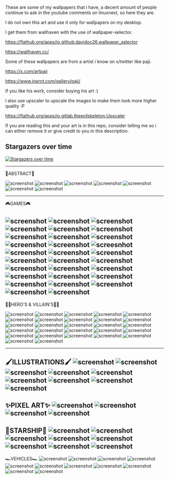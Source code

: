 These are some of my wallpapers that i have, a decent amount of people continue to ask in the youtube comments on linuxnext, so here they are.

I do not own this art and use it only for wallpapers on my desktop.

I get them from wallhaven with the use of wallpaper-selector.

https://flathub.org/apps/io.github.davidoc26.wallpaper_selector

https://wallhaven.cc/

Some of these wallpapers are from a artist i know on x/twitter like paji.

https://x.com/artpaji

https://www.inprnt.com/gallery/paji/

If you like his work, consider buying his art :)

I also use upscaler to upscale the images to make them look more higher quality :P

https://flathub.org/apps/io.gitlab.theevilskeleton.Upscaler

If you are reading this and your art is in this repo, consider telling me so i can either remove it or give credit to you in this description.

                        
## Stargazers over time
[![Stargazers over time](https://starchart.cc/polluxau/linuxnext-wallpapers.svg?variant=adaptive)](https://starchart.cc/polluxau/linuxnext-wallpapers)

------------------------------------
🔮ABSTRACT🔮

![screenshot](https://github.com/polluxau/linuxnext-wallpapers/blob/main/Abstract/wallhaven-3zpzrv.jpg)
![screenshot](https://github.com/polluxau/linuxnext-wallpapers/blob/main/Abstract/wallhaven-4okjdm.jpg)
![screenshot](https://github.com/polluxau/linuxnext-wallpapers/blob/main/Abstract/wallhaven-4x915o.jpg)
![screenshot](https://github.com/polluxau/linuxnext-wallpapers/blob/main/Abstract/wallhaven-4xgwgz.jpg)
![screenshot](https://github.com/polluxau/linuxnext-wallpapers/blob/main/Abstract/wallhaven-g75wvd.jpg)
![screenshot](https://github.com/polluxau/linuxnext-wallpapers/blob/main/Abstract/wallhaven-zywdlv.png)
![screenshot](https://github.com/polluxau/linuxnext-wallpapers/blob/38d6ea1d0c162ffd3c00fbe9233154eaed8a5322/Abstract/wallhaven-yxpkvg.png)

-------------------------------------

🎮GAMES🎮

![screenshot](https://github.com/polluxau/linuxnext-wallpapers/blob/main/Games/70.68.71.67.72.png)
![screenshot](https://github.com/polluxau/linuxnext-wallpapers/blob/main/Games/Artboard_1.png)
![screenshot](https://github.com/polluxau/linuxnext-wallpapers/blob/main/Games/ColorWall-l87pjy.jpg)
![screenshot](https://github.com/polluxau/linuxnext-wallpapers/blob/main/Games/F9jEDG9WYAAtkA4.jpg)
![screenshot](https://github.com/polluxau/linuxnext-wallpapers/blob/main/Games/GQ12ZaLaMAA8VpM.jpg)
![screenshot](https://github.com/polluxau/linuxnext-wallpapers/blob/main/Games/GR8ipqzacAAsPqN.jpg)
![screenshot](https://github.com/polluxau/linuxnext-wallpapers/blob/main/Games/GR8iuX_akAAzTti.jpg)
![screenshot](https://github.com/polluxau/linuxnext-wallpapers/blob/main/Games/GR_hA0bawAApi2K.jpg)
![screenshot](https://github.com/polluxau/linuxnext-wallpapers/blob/main/Games/GTBMNSXaIAAwf_k.jpg)
![screenshot](https://github.com/polluxau/linuxnext-wallpapers/blob/cc37e9339925e829a3db263cdc70142dd99bea8f/Games/GTKpu3HaQAAYJ6P.jpg)
![screenshot](https://github.com/polluxau/linuxnext-wallpapers/blob/main/Games/GTuQYwdaUAAjp66.jpg)
![screesnhot](https://github.com/polluxau/linuxnext-wallpapers/blob/main/Games/Screenshot_20241030_192848-1919x1080-upscaled.png)
![screenshot](https://github.com/polluxau/linuxnext-wallpapers/blob/main/Games/Screenshot_20241030_192859-1919x1080-upscaled.png)
![screenshot](https://github.com/polluxau/linuxnext-wallpapers/blob/main/Games/Screenshot_20241030_193203-1919x903-upscaled.png)
![screenshot](https://github.com/polluxau/linuxnext-wallpapers/blob/main/Games/Screenshot_20241030_193223-1920x897-upscaled.png)
![screenshot](https://github.com/polluxau/linuxnext-wallpapers/blob/cc37e9339925e829a3db263cdc70142dd99bea8f/Games/Screenshot_20241030_193232-1920x897-upscaled.png)
![screenshot](https://github.com/polluxau/linuxnext-wallpapers/blob/cc37e9339925e829a3db263cdc70142dd99bea8f/Games/Screenshot_20241030_193243-1917x904-upscaled.png)
![screenshot](https://github.com/polluxau/linuxnext-wallpapers/blob/main/Games/THE_FINALS_KeyArt_Character-scaled-3642443937.jpg)
![screenshot](https://github.com/polluxau/linuxnext-wallpapers/blob/cc37e9339925e829a3db263cdc70142dd99bea8f/Games/VPS4KFinal.png)
![screenshot](https://github.com/polluxau/linuxnext-wallpapers/blob/cc37e9339925e829a3db263cdc70142dd99bea8f/Games/thumb-1920-1359452.png)
![screenshot](https://github.com/polluxau/linuxnext-wallpapers/blob/cc37e9339925e829a3db263cdc70142dd99bea8f/Games/thumb-1920-1359454.png)
![screenshot](https://github.com/polluxau/linuxnext-wallpapers/blob/cc37e9339925e829a3db263cdc70142dd99bea8f/Games/thumb-1920-1359455.png)
![screenshot](https://github.com/polluxau/linuxnext-wallpapers/blob/main/Games/wallhaven-1peqeg.jpg)
![screenshot](https://github.com/polluxau/linuxnext-wallpapers/blob/cc37e9339925e829a3db263cdc70142dd99bea8f/Games/wallhaven-1pl2pw.png)
![screenshot](https://github.com/polluxau/linuxnext-wallpapers/blob/cc37e9339925e829a3db263cdc70142dd99bea8f/Games/wallhaven-expdok.jpg)
![screenshot](https://github.com/polluxau/linuxnext-wallpapers/blob/cc37e9339925e829a3db263cdc70142dd99bea8f/Games/wallhaven-qzygwq.jpg)
![screenshot](https://github.com/polluxau/linuxnext-wallpapers/blob/cc37e9339925e829a3db263cdc70142dd99bea8f/Games/wallhaven-x63x1v.jpg)
![screenshot](https://github.com/polluxau/linuxnext-wallpapers/blob/main/Games/wallhaven-x63zgz.png)
![screenshot](https://github.com/polluxau/linuxnext-wallpapers/blob/main/Games/wallhaven-zyjy2o.jpg)
-----------------------------
🦹‍♀️HERO'S & VILLAIN'S🦹‍♂️

![screenshot](https://github.com/polluxau/linuxnext-wallpapers/blob/main/Hero%20%26%20Villains/1066410.jpg)
![screenshot](https://github.com/polluxau/linuxnext-wallpapers/blob/cc37e9339925e829a3db263cdc70142dd99bea8f/Hero%20%26%20Villains/1360063.png)
![screenshot](https://github.com/polluxau/linuxnext-wallpapers/blob/main/Hero%20%26%20Villains/1360201.png)
![screenshot](https://github.com/polluxau/linuxnext-wallpapers/blob/main/Hero%20%26%20Villains/1361667.png)
![screenshot](https://github.com/polluxau/linuxnext-wallpapers/blob/main/Hero%20%26%20Villains/37468d57207217.64a9706ac270d.jpg)
![screenshot](https://github.com/polluxau/linuxnext-wallpapers/blob/main/Hero%20%26%20Villains/ColorWall-l87pjy.jpg)
![screenshot](https://github.com/polluxau/linuxnext-wallpapers/blob/main/Hero%20%26%20Villains/EOkF6rtUYAAv1Sg.jpg)
![screenshot](https://github.com/polluxau/linuxnext-wallpapers/blob/main/Hero%20%26%20Villains/E_r65upVIBsG-cx.jpg)
![screenshot](https://github.com/polluxau/linuxnext-wallpapers/blob/cc37e9339925e829a3db263cdc70142dd99bea8f/Hero%20%26%20Villains/EjAoGEGVoAIXW-1.jpg)
![screenshot](https://github.com/polluxau/linuxnext-wallpapers/blob/cc37e9339925e829a3db263cdc70142dd99bea8f/Hero%20%26%20Villains/FSF7AWAakAUsZSs.jpg)
![screenshot](https://github.com/polluxau/linuxnext-wallpapers/blob/cc37e9339925e829a3db263cdc70142dd99bea8f/Hero%20%26%20Villains/FiP-HexakAAduNy.jpg)
![screenshot](https://github.com/polluxau/linuxnext-wallpapers/blob/cc37e9339925e829a3db263cdc70142dd99bea8f/Hero%20%26%20Villains/FlUEHMXWYAUoB0q.jpg)
![screenshot](https://github.com/polluxau/linuxnext-wallpapers/blob/cc37e9339925e829a3db263cdc70142dd99bea8f/Hero%20%26%20Villains/FlUFQI6WAAA8-qE.jpg)
![screenshot](https://github.com/polluxau/linuxnext-wallpapers/blob/cc37e9339925e829a3db263cdc70142dd99bea8f/Hero%20%26%20Villains/Fn4FzLOaAAIfaVQ.jpg)
![screenshot](https://github.com/polluxau/linuxnext-wallpapers/blob/cc37e9339925e829a3db263cdc70142dd99bea8f/Hero%20%26%20Villains/FoFk7dXaMAESnVv.jpg)
![screenshot](https://github.com/polluxau/linuxnext-wallpapers/blob/cc37e9339925e829a3db263cdc70142dd99bea8f/Hero%20%26%20Villains/GBaJ3WVaEAMegVh.jpg)
![screenshot](https://github.com/polluxau/linuxnext-wallpapers/blob/cc37e9339925e829a3db263cdc70142dd99bea8f/Hero%20%26%20Villains/GCxaS_9a4AEpIAT-min.jpg)
![screenshot](https://github.com/polluxau/linuxnext-wallpapers/blob/cc37e9339925e829a3db263cdc70142dd99bea8f/Hero%20%26%20Villains/GQq-Ng6aAAAzIpt.jpg)
![screenshot](https://github.com/polluxau/linuxnext-wallpapers/blob/cc37e9339925e829a3db263cdc70142dd99bea8f/Hero%20%26%20Villains/GT0NsLhbwAEWQ-P.jpg)
![screenshot](https://github.com/polluxau/linuxnext-wallpapers/blob/cc37e9339925e829a3db263cdc70142dd99bea8f/Hero%20%26%20Villains/thumb-1920-1360206.png)
![screenshot](https://github.com/polluxau/linuxnext-wallpapers/blob/cc37e9339925e829a3db263cdc70142dd99bea8f/Hero%20%26%20Villains/thumb-1920-1367158.png)
![screenshot](https://github.com/polluxau/linuxnext-wallpapers/blob/cc37e9339925e829a3db263cdc70142dd99bea8f/Hero%20%26%20Villains/wallhaven-7pzwq3.jpg)
![screenshot](https://github.com/polluxau/linuxnext-wallpapers/blob/cc37e9339925e829a3db263cdc70142dd99bea8f/Hero%20%26%20Villains/wallhaven-85meoy.jpg)
![screenshot](https://github.com/polluxau/linuxnext-wallpapers/blob/cc37e9339925e829a3db263cdc70142dd99bea8f/Hero%20%26%20Villains/wallhaven-9d161x.png)
![screenshot](https://github.com/polluxau/linuxnext-wallpapers/blob/cc37e9339925e829a3db263cdc70142dd99bea8f/Hero%20%26%20Villains/wallhaven-jxoz3m.jpg)
![screenshot](https://github.com/polluxau/linuxnext-wallpapers/blob/cc37e9339925e829a3db263cdc70142dd99bea8f/Hero%20%26%20Villains/wallhaven-o5p5dm.jpg)
![screenshot](https://github.com/polluxau/linuxnext-wallpapers/blob/cc37e9339925e829a3db263cdc70142dd99bea8f/Hero%20%26%20Villains/wallhaven-p9egqj.jpg)

---------------------------------------
🖌️ILLUSTRATIONS🖌️
![screenshot](https://github.com/polluxau/linuxnext-wallpapers/blob/cc37e9339925e829a3db263cdc70142dd99bea8f/Illustrations/faiz-azhar-fallen.jpg)
![screenshot](https://github.com/polluxau/linuxnext-wallpapers/blob/cc37e9339925e829a3db263cdc70142dd99bea8f/Illustrations/wallhaven-1pl9ew.png)
![screenshot](https://github.com/polluxau/linuxnext-wallpapers/blob/cc37e9339925e829a3db263cdc70142dd99bea8f/Illustrations/wallhaven-2ylv8x.jpg)
![screenshot](https://github.com/polluxau/linuxnext-wallpapers/blob/cc37e9339925e829a3db263cdc70142dd99bea8f/Illustrations/wallhaven-3lg2ld.jpg)
![screenshot](https://github.com/polluxau/linuxnext-wallpapers/blob/cc37e9339925e829a3db263cdc70142dd99bea8f/Illustrations/wallhaven-3lgxx3.jpg)
![screenshot](https://github.com/polluxau/linuxnext-wallpapers/blob/cc37e9339925e829a3db263cdc70142dd99bea8f/Illustrations/wallhaven-jxqyrq.jpg)
![screenshot](https://github.com/polluxau/linuxnext-wallpapers/blob/cc37e9339925e829a3db263cdc70142dd99bea8f/Illustrations/wallhaven-jxzvwy.jpg)
![screenshot](https://github.com/polluxau/linuxnext-wallpapers/blob/cc37e9339925e829a3db263cdc70142dd99bea8f/Illustrations/wallhaven-kxv9rd.jpg)
![screenshot](https://github.com/polluxau/linuxnext-wallpapers/blob/cc37e9339925e829a3db263cdc70142dd99bea8f/Illustrations/wallhaven-qzx2dd.jpg)
--------------------------------------
✨PIXEL ART✨
![screenshot](https://github.com/polluxau/linuxnext-wallpapers/blob/cc37e9339925e829a3db263cdc70142dd99bea8f/Pixel%20art/wallhaven-1pzgq9.jpg)
![screenshot](https://github.com/polluxau/linuxnext-wallpapers/blob/cc37e9339925e829a3db263cdc70142dd99bea8f/Pixel%20art/wallhaven-2yqpdx.png)
![screenshot](https://github.com/polluxau/linuxnext-wallpapers/blob/cc37e9339925e829a3db263cdc70142dd99bea8f/Pixel%20art/wallhaven-kx6ow1.png)
![screenshot](https://github.com/polluxau/linuxnext-wallpapers/blob/cc37e9339925e829a3db263cdc70142dd99bea8f/Pixel%20art/wallhaven-rrljjq.jpg)
-----------------------------------------
🚀STARSHIP🚀
![screenshot](https://github.com/polluxau/linuxnext-wallpapers/blob/cc37e9339925e829a3db263cdc70142dd99bea8f/Starship%20%3A%3E/GYhegtsboAAxvh6.jpg)
![screenshot](https://github.com/polluxau/linuxnext-wallpapers/blob/cc37e9339925e829a3db263cdc70142dd99bea8f/Starship%20%3A%3E/GYhegvVasAAplog.jpg)
![screenshot](https://github.com/polluxau/linuxnext-wallpapers/blob/cc37e9339925e829a3db263cdc70142dd99bea8f/Starship%20%3A%3E/GZom-LzbwAAdjPe.jpg)
![screenshot](https://github.com/polluxau/linuxnext-wallpapers/blob/cc37e9339925e829a3db263cdc70142dd99bea8f/Starship%20%3A%3E/GZom5k0aoAA9F04.jpg)
![screenshot](https://github.com/polluxau/linuxnext-wallpapers/blob/cc37e9339925e829a3db263cdc70142dd99bea8f/Starship%20%3A%3E/GZom80bbcAARgO8.jpg)
![screenshot](https://github.com/polluxau/linuxnext-wallpapers/blob/cc37e9339925e829a3db263cdc70142dd99bea8f/Starship%20%3A%3E/GZtGkocaAAMoWjp.jpg)
![screenshot](https://github.com/polluxau/linuxnext-wallpapers/blob/cc37e9339925e829a3db263cdc70142dd99bea8f/Starship%20%3A%3E/GZyUKOGbIAAgmi8.jpg)
![screenshot](https://github.com/polluxau/linuxnext-wallpapers/blob/cc37e9339925e829a3db263cdc70142dd99bea8f/Starship%20%3A%3E/GaheddqbsAAzGXg.jpg)
----------------------------------------
🏎️VEHICLES🏎️
![screenshot](https://github.com/polluxau/linuxnext-wallpapers/blob/cc37e9339925e829a3db263cdc70142dd99bea8f/Vehicles/wallhaven-1k6l23.jpg)
![screenshot](https://github.com/polluxau/linuxnext-wallpapers/blob/cc37e9339925e829a3db263cdc70142dd99bea8f/Vehicles/wallhaven-28qzvm.jpg)
![screenshot](https://github.com/polluxau/linuxnext-wallpapers/blob/cc37e9339925e829a3db263cdc70142dd99bea8f/Vehicles/wallhaven-2yqpdx.png)
![screenshot](https://github.com/polluxau/linuxnext-wallpapers/blob/cc37e9339925e829a3db263cdc70142dd99bea8f/Vehicles/wallhaven-425xrx.jpg)
![screenshot](https://github.com/polluxau/linuxnext-wallpapers/blob/cc37e9339925e829a3db263cdc70142dd99bea8f/Vehicles/wallhaven-43d76y.jpg)
![screenshot](https://github.com/polluxau/linuxnext-wallpapers/blob/cc37e9339925e829a3db263cdc70142dd99bea8f/Vehicles/wallhaven-6d82yx.jpg)
![screenshot](https://github.com/polluxau/linuxnext-wallpapers/blob/cc37e9339925e829a3db263cdc70142dd99bea8f/Vehicles/wallhaven-9myd2d.jpg)
![screenshot](https://github.com/polluxau/linuxnext-wallpapers/blob/cc37e9339925e829a3db263cdc70142dd99bea8f/Vehicles/wallhaven-jxklow.jpg)
![screenshot](https://github.com/polluxau/linuxnext-wallpapers/blob/cc37e9339925e829a3db263cdc70142dd99bea8f/Vehicles/wallhaven-o3jekp.jpg)
![screenshot](https://github.com/polluxau/linuxnext-wallpapers/blob/cc37e9339925e829a3db263cdc70142dd99bea8f/Vehicles/wallhaven-qzd1o7.jpg)
![screenshot](https://github.com/polluxau/linuxnext-wallpapers/blob/cc37e9339925e829a3db263cdc70142dd99bea8f/Vehicles/wallhaven-wqrq9p.jpg)




